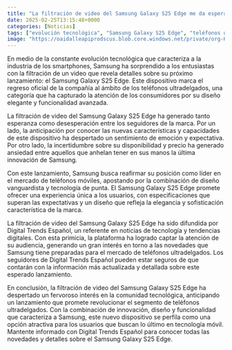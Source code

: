 ```yaml
---
title: "La filtración de video del Samsung Galaxy S25 Edge me da esperanza y desesperación"
date: 2025-02-25T13:15:48+0000
categories: [Noticias]
tags: ["evolución tecnológica", "Samsung Galaxy S25 Edge", "teléfonos ultradelgados", "diseño vanguardista", "tecnología de punta", "Digital Trends Español", "mercado de teléfonos móviles"]
image: "https://oaidalleapiprodscus.blob.core.windows.net/private/org-HKmKxpuNw3Y88lm4EBrIPq0n/user-ZwiCXOggLL8ZNNKE2g7rXFmV/img-A9mZxcwQcauuTMAcs6MhznLw.png?st=2025-02-25T12%3A15%3A48Z&se=2025-02-25T14%3A15%3A48Z&sp=r&sv=2024-08-04&sr=b&rscd=inline&rsct=image/png&skoid=d505667d-d6c1-4a0a-bac7-5c84a87759f8&sktid=a48cca56-e6da-484e-a814-9c849652bcb3&skt=2025-02-25T00%3A24%3A31Z&ske=2025-02-26T00%3A24%3A31Z&sks=b&skv=2024-08-04&sig=MU%2BeBuWMG0DND8fur75u7mAJRkhWwP0dt5cWKdwA6bU%3D"
---
```


En medio de la constante evolución tecnológica que caracteriza a la industria de los smartphones, Samsung ha sorprendido a los entusiastas con la filtración de un video que revela detalles sobre su próximo lanzamiento: el Samsung Galaxy S25 Edge. Este dispositivo marca el regreso oficial de la compañía al ámbito de los teléfonos ultradelgados, una categoría que ha capturado la atención de los consumidores por su diseño elegante y funcionalidad avanzada.

La filtración de video del Samsung Galaxy S25 Edge ha generado tanto esperanza como desesperación entre los seguidores de la marca. Por un lado, la anticipación por conocer las nuevas características y capacidades de este dispositivo ha despertado un sentimiento de emoción y expectativa. Por otro lado, la incertidumbre sobre su disponibilidad y precio ha generado ansiedad entre aquellos que anhelan tener en sus manos la última innovación de Samsung.

Con este lanzamiento, Samsung busca reafirmar su posición como líder en el mercado de teléfonos móviles, apostando por la combinación de diseño vanguardista y tecnología de punta. El Samsung Galaxy S25 Edge promete ofrecer una experiencia única a los usuarios, con especificaciones que superan las expectativas y un diseño que refleja la elegancia y sofisticación característica de la marca.

La filtración de video del Samsung Galaxy S25 Edge ha sido difundida por Digital Trends Español, un referente en noticias de tecnología y tendencias digitales. Con esta primicia, la plataforma ha logrado captar la atención de su audiencia, generando un gran interés en torno a las novedades que Samsung tiene preparadas para el mercado de teléfonos ultradelgados. Los seguidores de Digital Trends Español pueden estar seguros de que contarán con la información más actualizada y detallada sobre este esperado lanzamiento.

En conclusión, la filtración de video del Samsung Galaxy S25 Edge ha despertado un fervoroso interés en la comunidad tecnológica, anticipando un lanzamiento que promete revolucionar el segmento de teléfonos ultradelgados. Con la combinación de innovación, diseño y funcionalidad que caracteriza a Samsung, este nuevo dispositivo se perfila como una opción atractiva para los usuarios que buscan lo último en tecnología móvil. Mantente informado con Digital Trends Español para conocer todas las novedades y detalles sobre el Samsung Galaxy S25 Edge.
    
